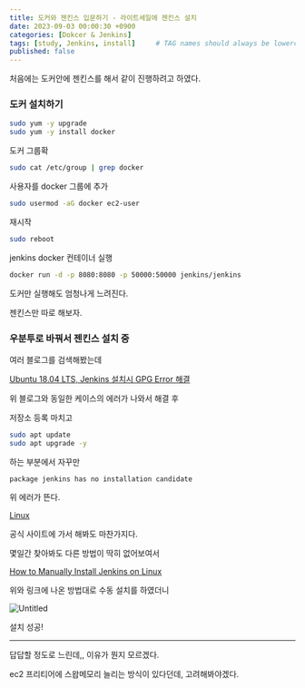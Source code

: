 ```yaml
---
title: 도커와 젠킨스 입문하기 - 라이트세일에 젠킨스 설치 
date: 2023-09-03 00:00:30 +0900
categories: [Dokcer & Jenkins]
tags: [study, Jenkins, install]     # TAG names should always be lowercase
published: false
---
```

처음에는 도커안에 젠킨스를 해서 같이 진행하려고 하였다. 

### 도커 설치하기

```bash
sudo yum -y upgrade
sudo yum -y install docker
```

도커 그룹확

```bash
sudo cat /etc/group | grep docker
```

사용자를 docker 그룹에 추가 

```bash
sudo usermod -aG docker ec2-user
```

재시작

```bash
sudo reboot
```

jenkins docker 컨테이너 실행

```bash
docker run -d -p 8080:8080 -p 50000:50000 jenkins/jenkins
```

도커만 실행해도 엄청나게 느려진다. 

젠킨스만 따로 해보자. 

### 우분투로 바꿔서 젠킨스 설치 중

여러 블로그를 검색해봤는데 

[Ubuntu 18.04 LTS, Jenkins 설치시 GPG Error 해결](https://hbot.tistory.com/40)

위 블로그와 동일한 케이스의 에러가 나와서 해결 후 

저장소 등록 마치고 

```bash
sudo apt update
sudo apt upgrade -y
```

하는 부분에서 자꾸만

`package jenkins has no installation candidate`

위 에러가 뜬다. 

[Linux](https://www.jenkins.io/doc/book/installing/linux/)

공식 사이트에 가서 해봐도 마찬가지다. 

몇일간 찾아봐도 다른 방법이 딱히 없어보여서 

[How to Manually Install Jenkins on Linux](https://dev.to/aws-builders/how-to-manually-install-jenkins-on-linux-5a3l)

위와 링크에 나온 방법대로 수동 설치를 하였더니 

![Untitled](https://prod-files-secure.s3.us-west-2.amazonaws.com/cf9135fb-4c49-4728-ad1e-1602d2797b14/561e2596-a078-4287-bf11-4fd6df489127/Untitled.png)

설치 성공!

---

답답할 정도로 느린데,, 이유가 뭔지 모르겠다. 

ec2 프리티어에 스왑메모리 늘리는 방식이 있다던데, 고려해봐야겠다.